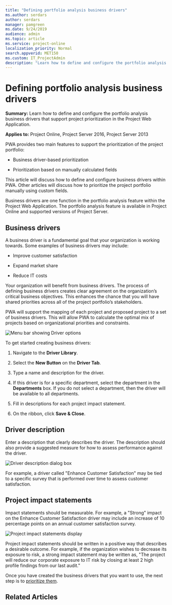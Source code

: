 ```yaml
---
title: "Defining portfolio analysis business drivers"
ms.author: serdars
author: serdars
manager: pamgreen
ms.date: 9/24/2019
audience: admin
ms.topic: article
ms.service: project-online
localization_priority: Normal
search.appverid: MET150
ms.custom: IT_ProjectAdmin
description: "Learn how to define and configure the portfolio analysis business drivers that support project prioritization in the Project Web Application."
---
```


# Defining portfolio analysis business drivers

**Summary:** Learn how to define and configure the portfolio analysis business drivers that support project prioritization in the Project Web Application.

**Applies to:** Project Online, Project Server 2016, Project Server 2013

PWA provides two main features to support the prioritization of the project portfolio:

- Business driver-based prioritization

- Prioritization based on manually calculated fields

This article will discuss how to define and configure business drivers within PWA. Other articles will discuss how to prioritize the project portfolio manually using custom fields.

Business drivers are one function in the portfolio analysis feature within the Project Web Application. The portfolio analysis feature is available in Project Online and supported versions of Project Server.

## Business drivers

A business driver is a fundamental goal that your organization is working towards. Some examples of business drivers may include:

- Improve customer satisfaction

- Expand market share

- Reduce IT costs

Your organization will benefit from business drivers. The process of defining business drivers creates clear agreement on the organization’s critical business objectives. This enhances the chance that you will have shared priorities across all of the project portfolio’s stakeholders.

PWA will support the mapping of each project and proposed project to a set of business drivers. This will allow PWA to calculate the optimal mix of projects based on organizational priorities and constraints.

![Menu bar showing Driver options](media/02-image1.png)

To get started creating business drivers:

1. Navigate to the **Driver Library**.

2. Select the **New Button** on the **Driver Tab**.

3. Type a name and description for the driver.

4. If this driver is for a specific department, select the department in the **Departments** box. If you do not select a department, then the driver will be available to all departments.

5. Fill in descriptions for each project impact statement.

6. On the ribbon, click **Save & Close**.

## Driver description

Enter a description that clearly describes the driver. The description should also provide a suggested measure for how to assess performance against the driver.

![Driver description dialog box](media/02-image2.png)

For example, a driver called "Enhance Customer Satisfaction" may be tied to a specific survey that is performed over time to assess customer satisfaction.

## Project impact statements

Impact statements should be measurable. For example, a "Strong" impact on the Enhance Customer Satisfaction driver may include an increase of 10 percentage points on an annual customer satisfaction survey.

![Project impact statements display](media/02-image3.png)

Project impact statements should be written in a positive way that describes a desirable outcome. For example, if the organization wishes to decrease its exposure to risk, a strong impact statement may be written as, "The project will reduce our corporate exposure to IT risk by closing at least 2 high profile findings from our last audit."

Once you have created the business drivers that you want to use, the next step is to [prioritize them](portfolio-analysis-driver-prioritization.md).

## Related Articles
